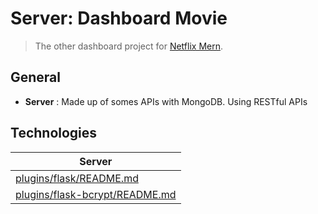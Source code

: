 # Server: Dashboard Movie
> The other dashboard project for [Netflix Mern](https://github.com/Nguyenle23/netflix-mern).

## General ##

- **Server** : Made up of somes APIs with MongoDB. Using RESTful APIs

## Technologies ##

| Server | 
| ------ |
| [plugins/flask/README.md](https://github.com/pallets/flask) |
| [plugins/flask-bcrypt/README.md](https://github.com/maxcountryman/flask-bcrypt) |
